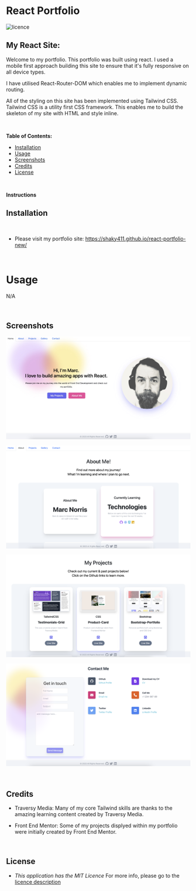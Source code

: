 # React Portfolio

![licence](https://img.shields.io/badge/licence-MIT-yellow.svg)

## My React Site:

Welcome to my portfolio. This portfolio was built using react. I used a mobile first approach building this site to ensure that it's fully responsive on all device types.

I have utilised React-Router-DOM which enables me to implement dynamic routing.

All of the styling on this site has been implemented using Tailwind CSS. Tailwind CSS is a utility first CSS framework. This enables me to build the skeleton of my site with HTML and style inline.

<br>

**Table of Contents:**

* [Installation](#installation)
* [Usage](#usage)
* [Screenshots](#screenshots)
* [Credits](#credits)
* [License](#license)

<br>

**Instructions**


## Installation

<br>

* Please visit my portfolio site: https://shaky411.github.io/react-portfolio-new/

<br>

# Usage

N/A

<br>

## Screenshots

![Alt text](src/assets/screenshots/1SCR-20230307-vgk.jpeg)

![Alt text](src/assets/screenshots/2SCR-20230307-vgq.png)

![Alt text](src/assets/screenshots/3SCR-20230307-vgz.png)

![Alt text](src/assets/screenshots/4SCR-20230307-vh6.png)

<br>

## Credits

* Traversy Media: Many of my core Tailwind skills are thanks to the amazing learning content created by Traversy Media.

* Front End Mentor: Some of my projects displyed within my portfolio were initially created by Front End Mentor.

<br>

## License

* _This application has the MIT Licence_
For more info, please go to the [licence description](https://opensource.org/license/mit/)

